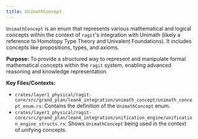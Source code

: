 ```yaml
---
title: UnimathConcept
---
```


`UnimathConcept` is an enum that represents various mathematical and logical concepts within the context of `ragit`'s integration with Unimath (likely a reference to Homotopy Type Theory and Univalent Foundations). It includes concepts like propositions, types, and axioms.

**Purpose:** To provide a structured way to represent and manipulate formal mathematical concepts within the `ragit` system, enabling advanced reasoning and knowledge representation.

**Key Files/Contexts:**
- `crates/layer1_physical/ragit-core/src/grand_plan/lean4_integration/unimath_concept/unimath_concept_enum.rs`: Contains the definition of the `UnimathConcept` enum.
- `crates/layer1_physical/ragit-core/src/grand_plan/lean4_integration/unification_engine/unification_engine_structs.rs`: Shows `UnimathConcept` being used in the context of unifying concepts.
